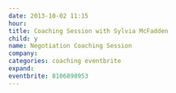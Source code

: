 ```yaml
---
date: 2013-10-02 11:15
hour: 
title: Coaching Session with Sylvia McFadden
child: y
name: Negotiation Coaching Session
company: 
categories: coaching eventbrite
expand: 
eventbrite: 8106898953
---
```

